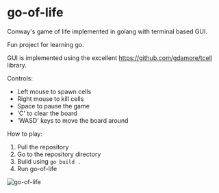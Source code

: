 # go-of-life

Conway's game of life implemented in golang with terminal based GUI.

Fun project for learning go.

GUI is implemented using the excellent https://github.com/gdamore/tcell library.

Controls:
* Left mouse to spawn cells
* Right mouse to kill cells
* Space to pause the game
* 'C' to clear the board
* 'WASD' keys to move the board around

How to play:
1. Pull the repository
2. Go to the repository directory
3. Build using `go build .`
4. Run go-of-life

![go-of-life](https://user-images.githubusercontent.com/44703928/144925138-a9475697-d685-448c-8213-701f409607f8.gif)

